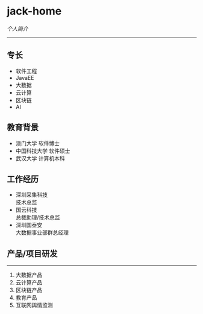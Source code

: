 jack-home
=
*个人简介*

---
## 专长
- 软件工程
- JavaEE 
- 大数据
- 云计算
- 区块链
- AI
## 教育背景
- 澳门大学 软件博士
- 中国科技大学 软件硕士
- 武汉大学 计算机本科

## 工作经历
- 深圳采集科技  
技术总监  
- 国云科技  
总裁助理/技术总监
- 深圳国泰安  
大数据事业部群总经理  
  
产品/项目研发
-
---
1. 大数据产品
2. 云计算产品
3. 区块链产品
3. 教育产品
6. 互联网舆情监测



